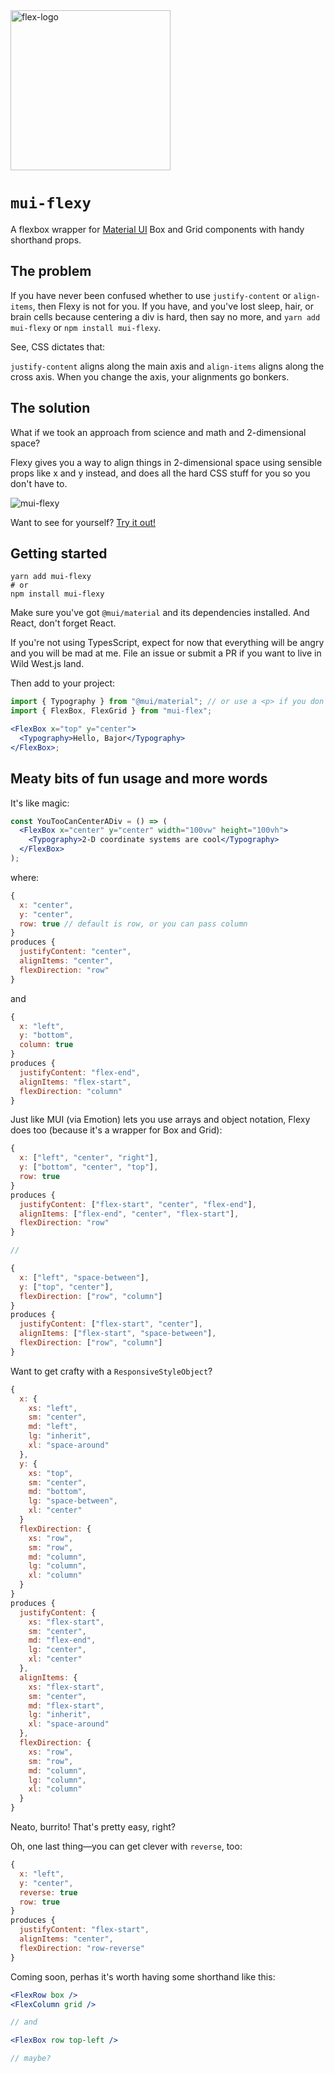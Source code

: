 <img width="256" alt="flex-logo" src="https://user-images.githubusercontent.com/1480253/186842214-5575f27e-fc48-4617-bedb-a7ec29411203.png">

# `mui-flexy`

A flexbox wrapper for [Material UI](https://mui.com/) Box and Grid components with handy shorthand props.

## The problem

If you have never been confused whether to use `justify-content` or `align-items`, then Flexy is not for you. If you have, and you've lost sleep, hair, or brain cells because centering a div is hard, then say no more, and `yarn add mui-flexy` or `npm install mui-flexy`.

See, CSS dictates that:

`justify-content` aligns along the main axis and `align-items` aligns along the cross axis. When you change the axis, your alignments go bonkers.

## The solution

What if we took an approach from science and math and 2-dimensional space?

Flexy gives you a way to align things in 2-dimensional space using sensible props like x and y instead, and does all the hard CSS stuff for you so you don't have to.

![mui-flexy](https://user-images.githubusercontent.com/1480253/186974043-d75cd310-c60b-4835-ba80-e72cbab167c3.gif)

Want to see for yourself? [Try it out!](https://brandonscript.github.io/mui-flexy/)

## Getting started

```shell
yarn add mui-flexy
# or
npm install mui-flexy
```

Make sure you've got `@mui/material` and its dependencies installed. And React, don't forget React.

If you're not using TypesScript, expect for now that everything will be angry and you will be mad at me. File an issue or submit a PR if you want to live in Wild West.js land.

Then add to your project:

```jsx
import { Typography } from "@mui/material"; // or use a <p> if you don't like fun typography
import { FlexBox, FlexGrid } from "mui-flex";

<FlexBox x="top" y="center">
  <Typography>Hello, Bajor</Typography>
</FlexBox>;
```

## Meaty bits of fun usage and more words

It's like magic:

```jsx
const YouTooCanCenterADiv = () => (
  <FlexBox x="center" y="center" width="100vw" height="100vh">
    <Typography>2-D coordinate systems are cool</Typography>
  </FlexBox>
);
```

where:

```jsx
{
  x: "center",
  y: "center",
  row: true // default is row, or you can pass column
}
produces {
  justifyContent: "center",
  alignItems: "center",
  flexDirection: "row"
}
```

and

```jsx
{
  x: "left",
  y: "bottom",
  column: true
}
produces {
  justifyContent: "flex-end",
  alignItems: "flex-start",
  flexDirection: "column"
}
```

Just like MUI (via Emotion) lets you use arrays and object notation, Flexy does too (because it's a wrapper for Box and Grid):

```jsx
{
  x: ["left", "center", "right"],
  y: ["bottom", "center", "top"],
  row: true
}
produces {
  justifyContent: ["flex-start", "center", "flex-end"],
  alignItems: ["flex-end", "center", "flex-start"],
  flexDirection: "row"
}

//

{
  x: ["left", "space-between"],
  y: ["top", "center"],
  flexDirection: ["row", "column"]
}
produces {
  justifyContent: ["flex-start", "center"],
  alignItems: ["flex-start", "space-between"],
  flexDirection: ["row", "column"]
}
```

Want to get crafty with a `ResponsiveStyleObject`?

```jsx
{
  x: {
    xs: "left",
    sm: "center",
    md: "left",
    lg: "inherit",
    xl: "space-around"
  },
  y: {
    xs: "top",
    sm: "center",
    md: "bottom",
    lg: "space-between",
    xl: "center"
  }
  flexDirection: {
    xs: "row",
    sm: "row",
    md: "column",
    lg: "column",
    xl: "column"
  }
}
produces {
  justifyContent: {
    xs: "flex-start",
    sm: "center",
    md: "flex-end",
    lg: "center",
    xl: "center"
  },
  alignItems: {
    xs: "flex-start",
    sm: "center",
    md: "flex-start",
    lg: "inherit",
    xl: "space-around"
  },
  flexDirection: {
    xs: "row",
    sm: "row",
    md: "column",
    lg: "column",
    xl: "column"
  }
}
```

Neato, burrito! That's pretty easy, right?

Oh, one last thing—you can get clever with `reverse`, too:

```jsx
{
  x: "left",
  y: "center",
  reverse: true
  row: true
}
produces {
  justifyContent: "flex-start",
  alignItems: "center",
  flexDirection: "row-reverse"
}
```

Coming soon, perhas it's worth having some shorthand like this:

```jsx
<FlexRow box />
<FlexColumn grid />

// and

<FlexBox row top-left />

// maybe?
```
